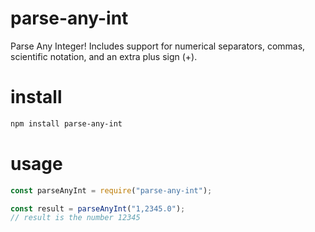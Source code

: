 # parse-any-int
Parse Any Integer!  Includes support for numerical separators, commas, scientific notation, and an extra plus sign (+).

# install
```bash
npm install parse-any-int
```

# usage
```js
const parseAnyInt = require("parse-any-int");

const result = parseAnyInt("1,2345.0");
// result is the number 12345
```
